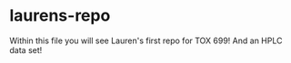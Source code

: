 # laurens-repo
Within this file you will see Lauren's first repo for TOX 699! And an HPLC data set!
